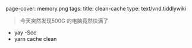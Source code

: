 page-cover: memory.png
tags: 
title: clean-cache
type: text/vnd.tiddlywiki

> 今天突然发现500G 的电脑竟然快满了

* yay -Scc
* yarn cache clean